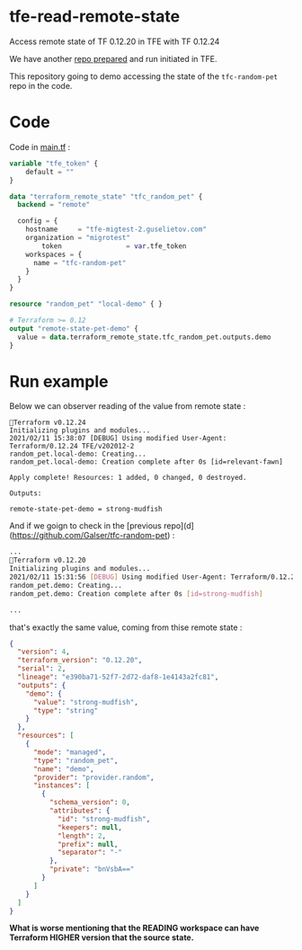 # tfe-read-remote-state
Access remote state of TF 0.12.20 in TFE with TF 0.12.24

We have another [repo prepared](https://github.com/Galser/tfc-random-pet) and run initiated in TFE.

This repository going to demo accessing the state of the `tfc-random-pet` repo in the code.

# Code

Code in [main.tf](main.tf) :

```Terraform
variable "tfe_token" {
	default = ""
}

data "terraform_remote_state" "tfc_random_pet" {
  backend = "remote"

  config = {
    hostname     = "tfe-migtest-2.guselietov.com"
    organization = "migrotest"
		token				 = var.tfe_token
    workspaces = {
      name = "tfc-random-pet"
    }
  }
}

resource "random_pet" "local-demo" { }

# Terraform >= 0.12
output "remote-state-pet-demo" {
  value = data.terraform_remote_state.tfc_random_pet.outputs.demo
}
```

# Run example 

Below we can observer reading of the value from remote state : 

```
Terraform v0.12.24
Initializing plugins and modules...
2021/02/11 15:38:07 [DEBUG] Using modified User-Agent: Terraform/0.12.24 TFE/v202012-2
random_pet.local-demo: Creating...
random_pet.local-demo: Creation complete after 0s [id=relevant-fawn]

Apply complete! Resources: 1 added, 0 changed, 0 destroyed.

Outputs:

remote-state-pet-demo = strong-mudfish

```

And if we goign to check in the [previous repo](d](https://github.com/Galser/tfc-random-pet) : 

```bash
...
Terraform v0.12.20
Initializing plugins and modules...
2021/02/11 15:31:56 [DEBUG] Using modified User-Agent: Terraform/0.12.20 TFE/v202012-2
random_pet.demo: Creating...
random_pet.demo: Creation complete after 0s [id=strong-mudfish]

...
```
that's exactly the same value, coming from thise remote state  : 

```JSON
{
  "version": 4,
  "terraform_version": "0.12.20",
  "serial": 2,
  "lineage": "e390ba71-52f7-2d72-daf8-1e4143a2fc81",
  "outputs": {
    "demo": {
      "value": "strong-mudfish",
      "type": "string"
    }
  },
  "resources": [
    {
      "mode": "managed",
      "type": "random_pet",
      "name": "demo",
      "provider": "provider.random",
      "instances": [
        {
          "schema_version": 0,
          "attributes": {
            "id": "strong-mudfish",
            "keepers": null,
            "length": 2,
            "prefix": null,
            "separator": "-"
          },
          "private": "bnVsbA=="
        }
      ]
    }
  ]
}
```

**What is worse mentioning that the READING workspace can have Terraform HIGHER version that the source state.**
